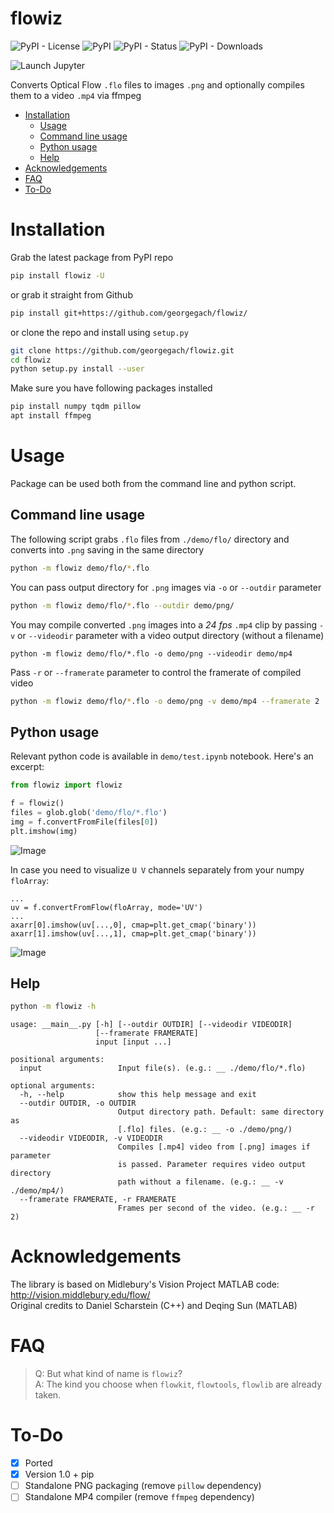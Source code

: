 # flowiz

![PyPI - License](https://img.shields.io/pypi/l/flowiz.svg)
![PyPI](https://img.shields.io/pypi/v/flowiz.svg)
![PyPI - Status](https://img.shields.io/pypi/status/flowiz.svg)
![PyPI - Downloads](https://img.shields.io/pypi/dm/flowiz.svg?style=flat)

![Launch Jupyter](https://img.shields.io/static/v1.svg?label=launch&message=notebook&color=F37626&style=for-the-badge&logo=jupyter)

Converts Optical Flow `.flo` files to images `.png` and optionally compiles them to a video `.mp4` via ffmpeg

-   [Installation](#installation)
    -   [Usage](#usage)
    -   [Command line usage](#command-line-usage)
    -   [Python usage](#python-usage)
    -   [Help](#help)
-   [Acknowledgements](#acknowledgements)
-   [FAQ](#faq)
-   [To-Do](#to-do)

# Installation

Grab the latest package from PyPI repo

```bash
pip install flowiz -U
```

or grab it straight from Github

```bash
pip install git+https://github.com/georgegach/flowiz/
```

or clone the repo and install using `setup.py`

```bash
git clone https://github.com/georgegach/flowiz.git
cd flowiz
python setup.py install --user
```

Make sure you have following packages installed

```bash
pip install numpy tqdm pillow
apt install ffmpeg
```

# Usage

Package can be used both from the command line and python script. 

## Command line usage

The following script grabs `.flo` files from `./demo/flo/` directory and converts into `.png` saving in the same directory

```bash
python -m flowiz demo/flo/*.flo 
```

You can pass output directory for `.png` images via `-o` or `--outdir` parameter

```bash
python -m flowiz demo/flo/*.flo --outdir demo/png/
```

You may compile converted `.png` images into a _24 fps_ `.mp4` clip by passing `-v` or `--videodir` parameter with a video output directory (without a filename)

    python -m flowiz demo/flo/*.flo -o demo/png --videodir demo/mp4

Pass `-r` or `--framerate` parameter to control the framerate of compiled video

```bash
python -m flowiz demo/flo/*.flo -o demo/png -v demo/mp4 --framerate 2
```

## Python usage

Relevant python code is available in `demo/test.ipynb` notebook. Here's an excerpt:

```python
from flowiz import flowiz

f = flowiz()
files = glob.glob('demo/flo/*.flo')
img = f.convertFromFile(files[0])
plt.imshow(img)
```

![Image](https://raw.githubusercontent.com/georgegach/flowiz/master/demo/png/frame_0001.flo.png)

In case you need to visualize `U V` channels separately from your numpy `floArray`:

    ...
    uv = f.convertFromFlow(floArray, mode='UV')
    ...
    axarr[0].imshow(uv[...,0], cmap=plt.get_cmap('binary'))
    axarr[1].imshow(uv[...,1], cmap=plt.get_cmap('binary'))

![Image](https://raw.githubusercontent.com/georgegach/flowiz/master/demo/_github_assets/uv_flows.png)

## Help

```bash
python -m flowiz -h
```

    usage: __main__.py [-h] [--outdir OUTDIR] [--videodir VIDEODIR]
                       [--framerate FRAMERATE]
                       input [input ...]

    positional arguments:
      input                 Input file(s). (e.g.: __ ./demo/flo/*.flo)

    optional arguments:
      -h, --help            show this help message and exit
      --outdir OUTDIR, -o OUTDIR
                            Output directory path. Default: same directory as
                            [.flo] files. (e.g.: __ -o ./demo/png/)
      --videodir VIDEODIR, -v VIDEODIR
                            Compiles [.mp4] video from [.png] images if parameter
                            is passed. Parameter requires video output directory
                            path without a filename. (e.g.: __ -v ./demo/mp4/)
      --framerate FRAMERATE, -r FRAMERATE
                            Frames per second of the video. (e.g.: __ -r 2)

# Acknowledgements

The library is based on Midlebury's Vision Project MATLAB code: <http://vision.middlebury.edu/flow/>  
Original credits to Daniel Scharstein (C++) and Deqing Sun (MATLAB)

# FAQ

> Q: But what kind of name is `flowiz`?  
> A: The kind you choose when `flowkit`, `flowtools`, `flowlib` are already taken. 

# To-Do

-   [x] Ported
-   [x] Version 1.0 + pip
-   [ ] Standalone PNG packaging (remove `pillow` dependency)
-   [ ] Standalone MP4 compiler (remove `ffmpeg` dependency)
